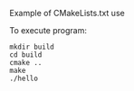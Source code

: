 Example of CMakeLists.txt use

To execute program:

```
mkdir build
cd build
cmake ..
make
./hello
```